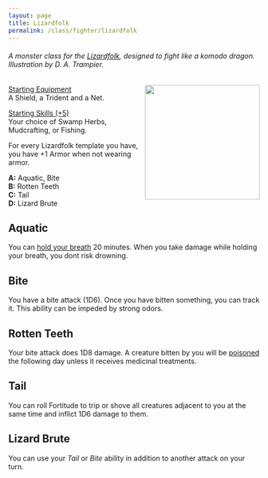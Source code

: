 ```yaml
---
layout: page
title: Lizardfolk
permalink: /class/fighter/lizardfolk
---
```


###### A monster class for the [Lizardfolk](https://saltygoo.github.io/monsters/centaur), designed to fight like a komodo dragon. Illustration by D. A. Trampier.

<img align="right" width=230px  src="https://www.heavymetal.com/wp-content/uploads/2020/11/lizard-man.jpg">

<ins>Starting Equipment</ins><br>
A Shield, a Trident and a Net.

<ins>Starting Skills (+5)</ins><br>
Your choice of Swamp Herbs, Mudcrafting, or Fishing.

For every Lizardfolk template you have, you have +1 Armor when not wearing armor.

**A:** Aquatic, Bite<br>
**B:** Rotten Teeth<br>
**C:** Tail<br>
**D:** Lizard Brute
<br>

## Aquatic
You can [hold your breath](/2020/11/10/extra-rules/#conditions) 20 minutes. When you take damage while holding your breath, you dont risk drowning.

## Bite
You have a bite attack (1D6). Once you have bitten something, you can track it. This ability can be impeded by strong odors.

## Rotten Teeth
Your bite attack does 1D8 damage. A creature bitten by you will be [poisoned](/2020/11/10/extra-rules/#conditions) the following day unless it receives medicinal treatments.

## Tail
You can roll Fortitude to trip or shove all creatures adjacent to you at the same time and inflict 1D6 damage to them.

## Lizard Brute
You can use your _Tail_ or _Bite_ ability in addition to another attack on your turn.
